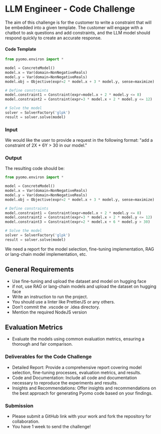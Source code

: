 # LLM Engineer - Code Challenge

The aim of this challenge is for the customer to write a constraint that will be embedded into a given template. The customer will engage with a chatbot to ask questions and add constraints, and the LLM model should respond quickly to create an accurate response.
#### Code Template
```python
from pyomo.environ import *

model = ConcreteModel()
model.x = Var(domain=NonNegativeReals)
model.y = Var(domain=NonNegativeReals)
model.obj = Objective(expr=2 * model.x + 3 * model.y, sense=maximize)

# Define constraints
model.constraint1 = Constraint(expr=model.x + 2 * model.y <= 8)
model.constraint2 = Constraint(expr=3 * model.x + 2 * model.y <= 12)

# Solve the model
solver = SolverFactory('glpk')
result = solver.solve(model)
```

### Input
We would like the user to provide a request in the following format:
"add a constraint of 2X + 6Y > 30 in our model."

### Output
The resulting code should be:
``` python
from pyomo.environ import *

model = ConcreteModel()
model.x = Var(domain=NonNegativeReals)
model.y = Var(domain=NonNegativeReals)
model.obj = Objective(expr=2 * model.x + 3 * model.y, sense=maximize)

# Define constraints
model.constraint1 = Constraint(expr=model.x + 2 * model.y <= 8)
model.constraint2 = Constraint(expr=3 * model.x + 2 * model.y <= 12)
model.constraint3 = Constraint(expr=2 * model.x + 6 * model.y > 30)

# Solve the model
solver = SolverFactory('glpk')
result = solver.solve(model)
```

We need a report for the model selection, fine-tuning implementation, RAG or lang-chain model implementation, etc.
  
## General Requirements
- Use fine-tuning and upload the dataset and model on hugging face
- if not, use RAG or lang-chain models and upload the dataset on hugging face
- Write an instruction to run the project.
- You should use a linter like PrettierJS or any others.
- Don’t commit the .vscode or .idea directory.
- Mention the required NodeJS version

## Evaluation Metrics
- Evaluate the models using common evaluation metrics, ensuring a thorough and fair comparison.

### Deliverables for the Code Challenge

- Detailed Report: Provide a comprehensive report covering model selection, fine-tuning processes, evaluation metrics, and results.
- Code and Documentation: Include all code and documentation necessary to reproduce the experiments and results.
- Insights and Recommendations: Offer insights and recommendations on the best approach for generating Pyomo code based on your findings.

### Submission
- Please submit a GitHub link with your work and fork the repository for collaboration.
- You have 1 week to send the challenge!
